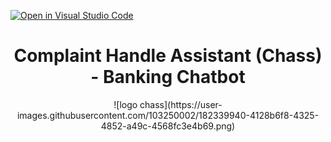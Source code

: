[![Open in Visual Studio Code](https://classroom.github.com/assets/open-in-vscode-c66648af7eb3fe8bc4f294546bfd86ef473780cde1dea487d3c4ff354943c9ae.svg)](https://classroom.github.com/online_ide?assignment_repo_id=8166118&assignment_repo_type=AssignmentRepo)
<h1 align="center">Complaint Handle Assistant (Chass) - Banking Chatbot</h1>
<p align="center"> ![logo chass](https://user-images.githubusercontent.com/103250002/182339940-4128b6f8-4325-4852-a49c-4568fc3e4b69.png) </p>
